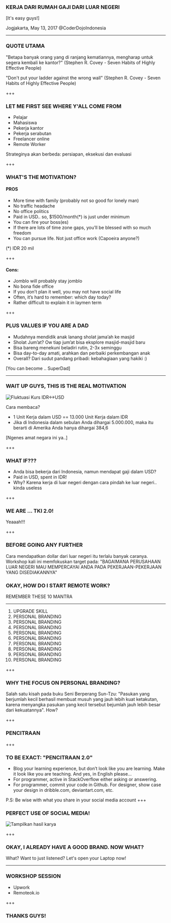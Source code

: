 ### KERJA DARI RUMAH GAJI DARI LUAR NEGERI

[It's easy guys!]

Jogjakarta, May 13, 2017
@CoderDojoIndonesia

---

### QUOTE UTAMA
"Betapa banyak orang yang di ranjang kematiannya,
mengharap untuk segera kembali ke kantor?"
(Stephen R. Covey - Seven Habits of Highly Effective People)

"Don't put your ladder against the wrong wall"
(Stephen R. Covey - Seven Habits of Highly Effective People)

+++

### LET ME FIRST SEE WHERE Y'ALL COME FROM
* Pelajar
* Mahasiswa
* Pekerja kantor
* Pekerja serabutan
* Freelancer online
* Remote Worker

Strateginya akan berbeda: persiapan, eksekusi dan evaluasi

+++

### WHAT'S THE MOTIVATION?
#### PROS
- More time with family (probably not so good for lonely man)
- No traffic headache
- No office politics
- Paid in USD.. so, $1500/month(*) is just under minimum
- You can fire your boss(es)
- If there are lots of time zone gaps, you’ll be blessed with so much freedom
- You can pursue life. Not just office work (Capoeira anyone?)

(*) IDR 20 mil

+++

#### Cons:
- Jomblo will probably stay jomblo
- No bona fide office
- If you don’t plan it well, you may not have social life
- Often, it’s hard to remember: which day today?
- Rather difficult to explain it in laymen term

+++

### PLUS VALUES IF YOU ARE A DAD

- Mudahnya mendidik anak lanang sholat jama’ah ke masjid
- Sholat Jum’at? Ow tiap jum’at bisa eksplore masjid-masjid baru
- Bisa bareng menekuni beladiri rutin, 2-3x seminggu
- Bisa day-to-day amati, arahkan dan perbaiki perkembangan anak
- Overall? Dari sudut pandang pribadi: kebahagiaan yang hakiki :)

[You can become .. SuperDad]

---
### WAIT UP GUYS, THIS IS THE REAL MOTIVATION
![Fluktuasi Kurs IDR<->USD](https://ichart.finance.yahoo.com/5y?usdidr=x)

Cara membaca?
- 1 Unit Kerja dalam USD == 13.000 Unit Kerja dalam IDR
- Jika di Indonesia dalam sebulan Anda dihargai 5.000.000, maka itu berarti di Amerika Anda hanya dihargai 384,6

[Ngenes amat negara ini ya..]

+++

### WHAT IF???
- Anda bisa bekerja dari Indonesia, namun mendapat gaji dalam USD?
- Paid in USD, spent in IDR!
- Why? Karena kerja di luar negeri dengan cara pindah ke luar negeri.. kinda useless

+++

### WE ARE ... TKI 2.0!

Yeaaah!!!

+++

### BEFORE GOING ANY FURTHER
Cara mendapatkan dollar dari luar negeri itu terlalu banyak caranya.
Workshop kali ini memfokuskan target pada: "BAGAIMANA PERUSAHAAN LUAR NEGERI MAU MEMPERCAYAI ANDA PADA PEKERJAAN-PEKERJAAN YANG DISEDIAKANNYA"

### OKAY, HOW DO I START REMOTE WORK?
REMEMBER THESE 10 MANTRA

---
1. UPGRADE SKILL
2. PERSONAL BRANDING
3. PERSONAL BRANDING
4. PERSONAL BRANDING
5. PERSONAL BRANDING
6. PERSONAL BRANDING
7. PERSONAL BRANDING
8. PERSONAL BRANDING
9. PERSONAL BRANDING
10. PERSONAL BRANDING

+++

### WHY THE FOCUS ON PERSONAL BRANDING?
Salah satu kisah pada buku Seni Berperang Sun-Tzu: "Pasukan yang berjumlah kecil berhasil membuat musuh yang jauh lebih kuat ketakutan, karena menyangka pasukan yang kecil tersebut bejumlah jauh lebih besar dari kekuatannya".
How?

+++
### PENCITRAAN

+++
### TO BE EXACT: "PENCITRAAN 2.0"

* Blog your learning experience, but don’t look like you are learning. Make it look like you are teaching. And yes, in English please…
* For programmer, active in StackOverflow either asking or answering. 
* For programmer, commit your code in Github. For designer, show case your design in dribble.com, deviantart.com, etc.

P.S: Be wise with what you share in your social media account
+++

### PERFECT USE OF SOCIAL MEDIA!
![Tampilkan hasil karya](https://ichart.finance.yahoo.com/5y?usdidr=x)

+++
### OKAY, I ALREADY HAVE A GOOD BRAND. NOW WHAT?

What? Want to just listened?
Let's open your Laptop now!

---
### WORKSHOP SESSION
* Upwork
* Remoteok.io

+++
### THANKS GUYS!